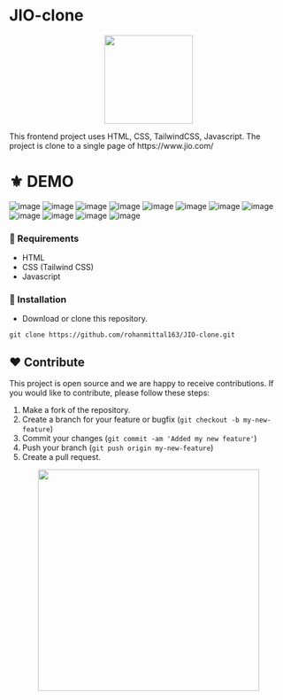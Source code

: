 # JIO-clone
<p align="center">
  <img src="https://www.8therate.com/wp-content/uploads/2021/09/clone-script-02.png" width="160" />
</p>
This frontend project uses HTML, CSS, TailwindCSS, Javascript. 
The project is clone to a single page of https://www.jio.com/

# ⚜ DEMO

![image](https://user-images.githubusercontent.com/97821844/213438746-c7b715ac-d0b4-42ec-b726-54d1340a6f1d.png)
![image](https://user-images.githubusercontent.com/97821844/213438822-8e21ad35-c4a8-4e77-8acb-f54c5dbde44b.png)
![image](https://user-images.githubusercontent.com/97821844/213438913-70567adb-19a8-4087-a919-c58b822a273f.png)
![image](https://user-images.githubusercontent.com/97821844/213439011-8936a7f5-3870-44ae-995e-5b477cbdb2f5.png)
![image](https://user-images.githubusercontent.com/97821844/213439061-3564d8e8-9663-45b0-9dfd-b5f58bca5837.png)
![image](https://user-images.githubusercontent.com/97821844/213439100-a02ccba7-8141-4311-bb9b-c57bc9002d9c.png)
![image](https://user-images.githubusercontent.com/97821844/213443429-aa14f76a-0633-4a1c-bff2-1448e1524bb0.png)
![image](https://user-images.githubusercontent.com/97821844/213443487-dabc73ce-e742-489e-bd19-adefe2423efa.png)
![image](https://user-images.githubusercontent.com/97821844/213443662-b564a2ee-d8a4-461d-81d6-b7ed274895d2.png)
![image](https://user-images.githubusercontent.com/97821844/213443741-cbff7a60-284c-47eb-88f6-88668301be51.png)
![image](https://user-images.githubusercontent.com/97821844/213443866-8eb9b130-3080-4e01-b22e-8a08c50e6bfc.png)
![image](https://user-images.githubusercontent.com/97821844/213443927-75ed1f15-3763-48c3-a7d3-e9e2e4981c21.png)

### 📌 Requirements 

- HTML 
- CSS (Tailwind CSS)
- Javascript

### 🔰 Installation 

- Download or clone this repository.
```
git clone https://github.com/rohanmittal163/JIO-clone.git
```
## ❤ Contribute
This project is open source and we are happy to receive contributions. If you would like to contribute, please follow these steps:

1. Make a fork of the repository.
2. Create a branch for your feature or bugfix (`git checkout -b my-new-feature`)
3. Commit your changes (`git commit -am 'Added my new feature'`)
4. Push your branch (`git push origin my-new-feature`)
5. Create a pull request.

<p align="center">
  <img src="https://user-images.githubusercontent.com/104341274/210186277-0d434bb0-80c0-43a9-b6b0-2e42e18c31a9.png" width="400" />
</p>
